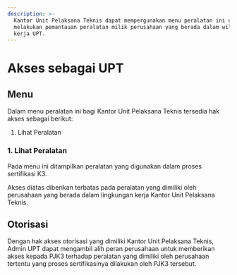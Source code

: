 ```yaml
---
description: >-
  Kantor Unit Pelaksana Teknis dapat mempergunakan menu peralatan ini untuk
  melakukan pemantauan peralatan milik perusahaan yang berada dalam wilayah
  kerja UPT.
---
```


# Akses sebagai UPT

## Menu

Dalam menu peralatan ini bagi Kantor Unit Pelaksana Teknis tersedia hak akses sebagai berikut:

1. Lihat Peralatan

### 1. Lihat Peralatan

Pada menu ini ditampilkan peralatan yang digunakan dalam proses sertifikasi K3.

Akses diatas diberikan terbatas pada peralatan yang dimiliki oleh perusahaan yang berada dalam lingkungan kerja Kantor Unit Pelaksana Teknis.

## Otorisasi

Dengan hak akses otorisasi yang dimiliki Kantor Unit Pelaksana Teknis, Admin UPT dapat mengambil alih peran perusahaan untuk memberikan akses kepada PJK3 terhadap peralatan yang dimiliki oleh perusahaan tertentu yang proses sertifikasinya dilakukan oleh PJK3 tersebut.

